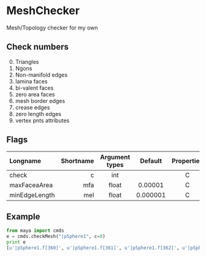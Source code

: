 # MeshChecker
Mesh/Topology checker for my own

## Check numbers
0. Triangles
1. Ngons
2. Non-manifold edges
3. lamina faces
4. bi-valent faces
5. zero area faces
6. mesh border edges
7. crease edges
8. zero length edges
9. vertex pnts attributes

## Flags
| Longname | Shortname | Argument types | Default | Properties |
|:---------|----------:|:--------------:|:-------:|:----------:|
|check|c|int||C|
|maxFaceaArea|mfa|float|0.00001|C|
|minEdgeLength|mel|float|0.000001|C|

## Example
```python
from maya import cmds
e = cmds.checkMesh("|pSphere1", c=0)
print e
[u'|pSphere1.f[360]', u'|pSphere1.f[361]', u'|pSphere1.f[362]', u'|pSphere1.f[363]', u'|pSphere1.f[364]', u'|pSphere1.f[365]', u'|pSphere1.f[366]', u'|pSphere1.f[367]', u'|pSphere1.f[368]', u'|pSphere1.f[369]', u'|pSphere1.f[370]', u'|pSphere1.f[371]', u'|pSphere1.f[372]', u'|pSphere1.f[373]', u'|pSphere1.f[374]', u'|pSphere1.f[375]', u'|pSphere1.f[376]', u'|pSphere1.f[377]', u'|pSphere1.f[378]', u'|pSphere1.f[379]', u'|pSphere1.f[380]', u'|pSphere1.f[381]', u'|pSphere1.f[382]', u'|pSphere1.f[383]', u'|pSphere1.f[384]', u'|pSphere1.f[385]', u'|pSphere1.f[386]', u'|pSphere1.f[387]', u'|pSphere1.f[388]', u'|pSphere1.f[389]', u'|pSphere1.f[390]', u'|pSphere1.f[391]', u'|pSphere1.f[392]', u'|pSphere1.f[393]', u'|pSphere1.f[394]', u'|pSphere1.f[395]', u'|pSphere1.f[396]', u'|pSphere1.f[397]', u'|pSphere1.f[398]', u'|pSphere1.f[399]']
```
